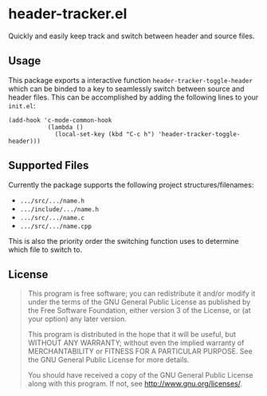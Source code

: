 # header-tracker.el

Quickly and easily keep track and switch between header and source files.

## Usage

This package exports a interactive function `header-tracker-toggle-header` which can be binded to a key to seamlessly switch between source and header files. This can be accomplished by adding the following lines to your `init.el`:

    (add-hook 'c-mode-common-hook
               (lambda ()
                 (local-set-key (kbd "C-c h") 'header-tracker-toggle-header)))

## Supported Files

Currently the package supports the following project structures/filenames:

  - `.../src/.../name.h`
  - `.../include/.../name.h`
  - `.../src/.../name.c`
  - `.../src/.../name.cpp`

This is also the priority order the switching function uses to determine which file to switch to.

## License

> This program is free software; you can redistribute it and/or modify
> it under the terms of the GNU General Public License as published by
> the Free Software Foundation, either version 3 of the License, or
> (at your option) any later version.
> 
> This program is distributed in the hope that it will be useful,
> but WITHOUT ANY WARRANTY; without even the implied warranty of
> MERCHANTABILITY or FITNESS FOR A PARTICULAR PURPOSE.  See the
> GNU General Public License for more details.
> 
> You should have received a copy of the GNU General Public License
> along with this program.  If not, see <http://www.gnu.org/licenses/>.
